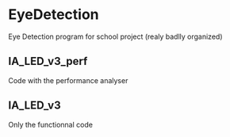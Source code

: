 # EyeDetection
Eye Detection program for school project (realy badlly organized)

## IA_LED_v3_perf

Code with the performance analyser

## IA_LED_v3

Only the functionnal code

